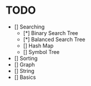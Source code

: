 # TODO
- [] Searching
    - [*] Binary Search Tree
    - [*] Balanced Search Tree
    - [] Hash Map 
    - [] Symbol Tree
- [] Sorting
- [] Graph 
- [] String 
- [] Basics

